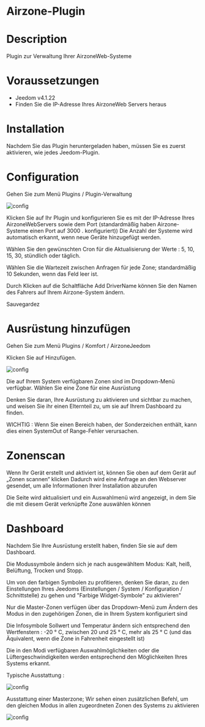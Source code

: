 # Airzone-Plugin


# Description

Plugin zur Verwaltung Ihrer AirzoneWeb-Systeme


# Voraussetzungen

 - Jeedom v4.1.22
 - Finden Sie die IP-Adresse Ihres AirzoneWeb Servers heraus


# Installation

Nachdem Sie das Plugin heruntergeladen haben, müssen Sie es zuerst aktivieren, wie jedes Jeedom-Plugin.


# Configuration

Gehen Sie zum Menü Plugins / Plugin-Verwaltung

![config](../images/airzoneConfig.png)

Klicken Sie auf Ihr Plugin und konfigurieren Sie es mit der IP-Adresse Ihres AirzoneWebServers sowie dem Port (standardmäßig haben Airzone-Systeme einen Port auf 3000 . konfiguriert))
Die Anzahl der Systeme wird automatisch erkannt, wenn neue Geräte hinzugefügt werden.

Wählen Sie den gewünschten Cron für die Aktualisierung der Werte :  5, 10, 15, 30, stündlich oder täglich.

Wählen Sie die Wartezeit zwischen Anfragen für jede Zone; standardmäßig 10 Sekunden, wenn das Feld leer ist.

Durch Klicken auf die Schaltfläche Add DriverName können Sie den Namen des Fahrers auf Ihrem Airzone-System ändern.

Sauvegardez


# Ausrüstung hinzufügen

Gehen Sie zum Menü Plugins / Komfort / AirzoneJeedom


Klicken Sie auf Hinzufügen.

![config](../images/airzoneEquip.png)

Die auf Ihrem System verfügbaren Zonen sind im Dropdown-Menü verfügbar.
Wählen Sie eine Zone für eine Ausrüstung


Denken Sie daran, Ihre Ausrüstung zu aktivieren und sichtbar zu machen, und weisen Sie ihr einen Elternteil zu, um sie auf Ihrem Dashboard zu finden.

WICHTIG : Wenn Sie einen Bereich haben, der Sonderzeichen enthält, kann dies einen SystemOut of Range-Fehler verursachen.


# Zonenscan

Wenn Ihr Gerät erstellt und aktiviert ist, können Sie oben auf dem Gerät auf „Zonen scannen“ klicken
Dadurch wird eine Anfrage an den Webserver gesendet, um alle Informationen Ihrer Installation abzurufen

Die Seite wird aktualisiert und ein Auswahlmenü wird angezeigt, in dem Sie die mit diesem Gerät verknüpfte Zone auswählen können



# Dashboard


Nachdem Sie Ihre Ausrüstung erstellt haben, finden Sie sie auf dem Dashboard.

Die Modussymbole ändern sich je nach ausgewähltem Modus: Kalt, heiß, Belüftung, Trocken und Stopp.

Um von den farbigen Symbolen zu profitieren, denken Sie daran, zu den Einstellungen Ihres Jeedoms (Einstellungen / System / Konfiguration / Schnittstelle) zu gehen und "Farbige Widget-Symbole" zu aktivieren"

Nur die Master-Zonen verfügen über das Dropdown-Menü zum Ändern des Modus in den zugehörigen Zonen, die in Ihrem System konfiguriert sind

Die Infosymbole Sollwert und Temperatur ändern sich entsprechend den Wertfenstern : -20 ° C, zwischen 20 und 25 ° C, mehr als 25 ° C (und das Äquivalent, wenn die Zone in Fahrenheit eingestellt ist)

Die in den Modi verfügbaren Auswahlmöglichkeiten oder die Lüftergeschwindigkeiten werden entsprechend den Möglichkeiten Ihres Systems erkannt.



Typische Ausstattung :

![config](../images/airzoneNoMaster.png)


Ausstattung einer Masterzone; Wir sehen einen zusätzlichen Befehl, um den gleichen Modus in allen zugeordneten Zonen des Systems zu aktivieren


![config](../images/airzoneMaster.png)
